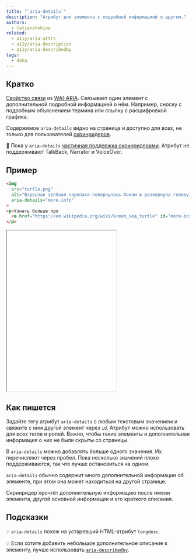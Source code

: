 ```yaml
---
title: "`aria-details`"
description: "Атрибут для элемента с подробной информацией о другом."
authors:
  - tatianafokina
related:
  - a11y/aria-attrs
  - a11y/aria-description
  - a11y/aria-describedby
tags:
  - doka
---
```


## Кратко

[Свойство связи](/a11y/aria-attrs/#atributy-svyazi) из [WAI-ARIA](/a11y/aria-intro/#specifikaciya). Связывает один элемент с дополнительной подробной информацией о нём. Например, сноску с подробным объяснением термина или ссылку с расшифровкой графика.

Содержимое `aria-details` видно на странице и доступно для всех, не только для пользователей [скринридеров](/a11y/screenreaders/).

<aside>

👶 Пока у `aria-details` [частичная поддержка скринридерами](https://a11ysupport.io/tech/aria/aria-details_attribute). Атрибут не поддерживают TalkBack, Narrator и VoiceOver.

</aside>

## Пример

```html
<img
  src="turtle.png"
  alt="Взрослая зелёная черепаха повернулась боком и развернула голову вправо. У неё коричневый овальный панцирь со светлыми разводами. Лапы похожи на ласты, при этом передние больше задних. Снаружи на лапах и на коже головы коричневые пятна, шея и внутрення часть лап почти белые."
  aria-details="more-info"
>
<p>Узнать больше про
  <a href="https://en.wikipedia.org/wiki/Green_sea_turtle" id="more-info">зелёных морских черепах</a>
</p>
```

<iframe title="Изображение с расширенным описанием" src="demos/image-with-details/" height="440"></iframe>

## Как пишется

Задайте тегу атрибут `aria-details` с любым текстовым значением и свяжите с ним другой элемент через `id`. Атрибут можно использовать для всех тегов и ролей. Важно, чтобы такие элементы и дополнительная информация о них не были скрыты со страницы.

В `aria-details` можно добавлять больше одного значения. Их перечисляют через пробел. Пока несколько значений плохо поддерживаются, так что лучше остановиться на одном.

`aria-details` обычно содержит много дополнительной информации об элементе, при этом она может находиться на другой странице.

Скринридер прочтёт дополнительную информацию после имени элемента, другой основной информации и его краткого описания.

## Подсказки

💡 `aria-details` похож на устаревший HTML-атрибут `longdesc`.

💡 Если хотите добавить небольшое дополнительное описание к элементу, лучше использовать [`aria-describedby`](/a11y/aria-describedby/).
